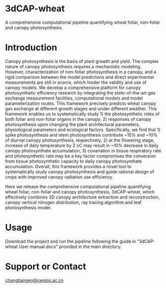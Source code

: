 # 3dCAP-wheat
A comprehensive computational pipeline quantifying wheat foliar, non-foliar and canopy photosynthesis.

# Introduction
Canopy photosynthesis is the basis of plant growth and yield. The complex nature of canopy photosynthesis requires a mechanistic modeling. However, characterization of non-foliar photosynthesis in a canopy, and a rigid comparison between the model predictions and direct experimental measurements are still in scarce, which hinder the validity and use of canopy models. We develop a comprehensive platform for canopy photosynthetic efficiency research by integrating the state-of-the-art gas exchange measurement facilities, computational models and model parameterization routes. This framework precisely predicts wheat canopy gas exchange at different growth stages and under different weather. This framework enables us to systematically study  1) the photosynthetic roles of both foliar and non-foliar organs in the canopy; 2) responses of canopy photosynthesis upon changing the plant architectural parameters, physiological parameters and ecological factors. Specifically, we find that 1) spike photosynthesis and stem photosynthesis contribute ~15% and ~10% of diurnal canopy photosynthesis, respectively; 2) at the flowering stage, increase of daily temperature by 2 oC may result in ~10% decrease in daily canopy photosynthate accumulation; 3) covariation in tissue respiratory rate and photosynthetic rate may be a key factor compromises the conversion from tissue photosynthetic capacity to daily canopy photosynthate accumulation. Overall, this framework provides a novel tool to systematically study canopy photosynthesis and guide rational design of crops with improved canopy radiation use efficiency.

Here we release the comprehensive computational pipeline quantifying wheat foliar, non-foliar and canopy photosynthesis, 3dCAP-wheat, which effectively combines 3D canopy architecture extraction and reconstruction, canopy vertical nitrogen distribution, ray tracing algorithm and leaf photosynthesis model. 

# Usage
Download the project and run the pipeline following the guide in “3dCAP-wheat User manual.docx” provided in the main directory.

# Support or Contact
changtiangen@cemps.ac.cn 
